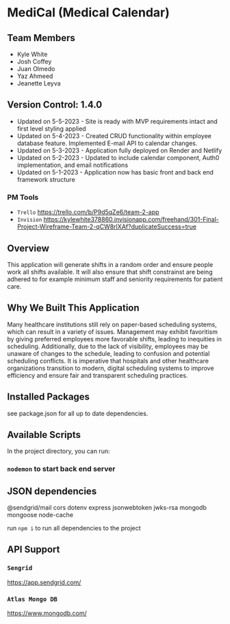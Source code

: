 # MediCal (Medical Calendar)

## Team Members

- Kyle White
- Josh Coffey
- Juan Olmedo
- Yaz Ahmeed
- Jeanette Leyva

## Version Control: 1.4.0

- Updated on 5-5-2023 - Site is ready with MVP requirements intact and first level styling applied
- Updated on 5-4-2023 - Created CRUD functionality within employee database feature. Implemented E-mail API to calendar changes.
- Updated on 5-3-2023 - Application fully deployed on Render and Netlify
- Updated on 5-2-2023 - Updated to include calendar component, Auth0 implementation, and email notifications
- Updated on 5-1-2023 - Application now has basic front and back end framework structure

### PM Tools

- `Trello` https://trello.com/b/P9d5qZe6/team-2-app
- `Invision` https://kylewhite378860.invisionapp.com/freehand/301-Final-Project-Wireframe-Team-2-qCW8rIXAf?duplicateSuccess=true

## Overview

This application will generate shifts in a random order and ensure people work all shifts available. It will also ensure that shift constrainst are being adhered to for example minimum staff and seniority requirements for patient care.

## Why We Built This Application

Many healthcare institutions still rely on paper-based scheduling systems, which can result in a variety of issues. Management may exhibit favoritism by giving preferred employees more favorable shifts, leading to inequities in scheduling. Additionally, due to the lack of visibility, employees may be unaware of changes to the schedule, leading to confusion and potential scheduling conflicts. It is imperative that hospitals and other healthcare organizations transition to modern, digital scheduling systems to improve efficiency and ensure fair and transparent scheduling practices.

## Installed Packages
see package.json for all up to date dependencies. 

## Available Scripts

In the project directory, you can run:

### `nodemon` to start back end server

## JSON dependencies

@sendgrid/mail
cors
dotenv
express
jsonwebtoken
jwks-rsa
mongodb
mongoose
node-cache

run `npm i` to run all dependencies to the project

## API Support

### `Sengrid`

https://app.sendgrid.com/

### `Atlas Mongo DB`

https://www.mongodb.com/